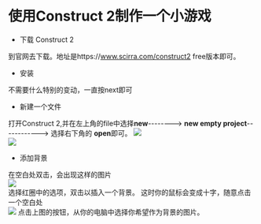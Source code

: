 # 使用Construct 2制作一个小游戏

* 下载 Construct 2

到官网去下载。地址是https://www.scirra.com/construct2  free版本即可。

* 安装

不需要什么特别的变动，一直按next即可

* 新建一个文件

打开Construct 2,并在左上角的file中选择**new**--------> **new empty project**------------> 选择右下角的 **open**即可。
![](https://www.scirra.com/images/articles/filenew.png)    
![](https://www.scirra.com/images/articles/newprojdialog65.png)

* 添加背景

在空白处双击，会出现这样的图片    
![](https://www.scirra.com/images/articles/insertobject.png)    
选择红圈中的选项，双击以插入一个背景。
这时你的鼠标会变成十字，随意点击一个空白处   
![](https://www.scirra.com/images/articles/loadtexturefromfile.png) 
点击上图的按钮，从你的电脑中选择你希望作为背景的图片。



